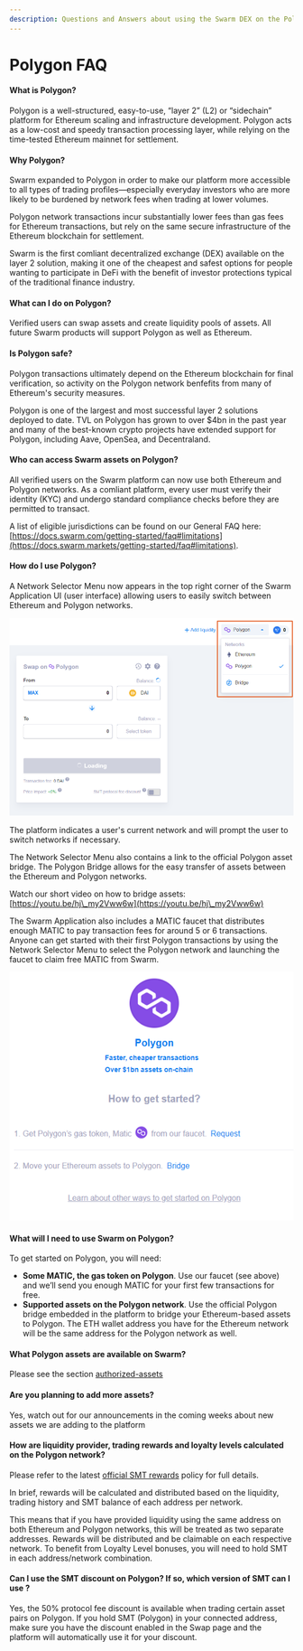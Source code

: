 ```yaml
---
description: Questions and Answers about using the Swarm DEX on the Polygon Network
---
```


# Polygon FAQ

#### What is Polygon?

Polygon is a well-structured, easy-to-use, “layer 2” (L2) or “sidechain” platform for Ethereum scaling and infrastructure development. Polygon acts as a low-cost and speedy transaction processing layer, while relying on the time-tested Ethereum mainnet for settlement.

#### Why Polygon?

Swarm expanded to Polygon in order to make our platform more accessible to all types of trading profiles—especially everyday investors who are more likely to be burdened by network fees when trading at lower volumes.

Polygon network transactions incur substantially lower fees than gas fees for Ethereum transactions, but rely on the same secure infrastructure of the Ethereum blockchain for settlement.

Swarm is the first comliant decentralized exchange (DEX) available on the layer 2 solution, making it one of the cheapest and safest options for people wanting to participate in DeFi with the benefit of investor protections typical of the traditional finance industry.

#### What can I do on Polygon?

Verified users can swap assets and create liquidity pools of assets. All future Swarm products will support Polygon as well as Ethereum.

#### Is Polygon safe?

Polygon transactions ultimately depend on the Ethereum blockchain for final verification, so activity on the Polygon network benfefits from many of Ethereum's security measures.

Polygon is one of the largest and most successful layer 2 solutions deployed to date. TVL on Polygon has grown to over $4bn in the past year and many of the best-known crypto projects have extended support for Polygon, including Aave, OpenSea, and Decentraland.

#### **Who can access Swarm assets on Polygon?**

All verified users on the Swarm platform can now use both Ethereum and Polygon networks. As a comliant platform, every user must verify their identity (KYC) and undergo standard compliance checks before they are permitted to transact.

A list of eligible jurisdictions can be found on our General FAQ here: [https://docs.swarm.com/getting-started/faq#limitations](https://docs.swarm.markets/getting-started/faq#limitations).

#### How do I use Polygon?

A Network Selector Menu now appears in the top right corner of the Swarm Application UI (user interface) allowing users to easily switch between Ethereum and Polygon networks.

![](<../.gitbook/assets/image (34).png>)

The platform indicates a user's current network and will prompt the user to switch networks if necessary.

The Network Selector Menu also contains a link to the official Polygon asset bridge. The Polygon Bridge allows for the easy transfer of assets between the Ethereum and Polygon networks.

Watch our short video on how to bridge assets: [https://youtu.be/hj\_my2Vww6w](https://youtu.be/hj\_my2Vww6w)

The Swarm Application also includes a MATIC faucet that distributes enough MATIC to pay transaction fees for around 5 or 6 transactions. Anyone can get started with their first Polygon transactions by using the Network Selector Menu to select the Polygon network and launching the faucet to claim free MATIC from Swarm.

![](<../.gitbook/assets/image (9).png>)

#### What will I need to use Swarm on Polygon?

To get started on Polygon, you will need:

* **Some MATIC, the gas token on Polygon**. Use our faucet (see above) and we’ll send you enough MATIC for your first few transactions for free.
* **Supported assets on the Polygon network**. Use the official Polygon bridge embedded in the platform to bridge your Ethereum-based assets to Polygon. The ETH wallet address you have for the Ethereum network will be the same address for the Polygon network as well.

#### What Polygon assets are available on Swarm?

Please see the section [authorized-assets](../reference/authorized-assets/ "mention")

#### Are you planning to add more assets?

Yes, watch out for our announcements in the coming weeks about new assets we are adding to the platform

#### How are liquidity provider, trading rewards and loyalty levels calculated on the Polygon network?

Please refer to the latest [official SMT rewards](https://github.com/SwarmMarkets/smt-rewards-distribution/blob/main/policies/smt\_rd\_policy.md) policy for full details.

In brief, rewards will be calculated and distributed based on the liquidity, trading history and SMT balance of each address per network.

This means that if you have provided liquidity using the same address on both Ethereum and Polygon networks, this will be treated as two separate addresses. Rewards will be distributed and be claimable on each respective network. To benefit from Loyalty Level bonuses, you will need to hold SMT in each address/network combination.

#### Can I use the SMT discount on Polygon? If so, which version of SMT can I use ?

Yes, the 50% protocol fee discount is available when trading certain asset pairs on Polygon. If you hold SMT (Polygon) in your connected address, make sure you have the discount enabled in the Swap page and the platform will automatically use it for your discount.
